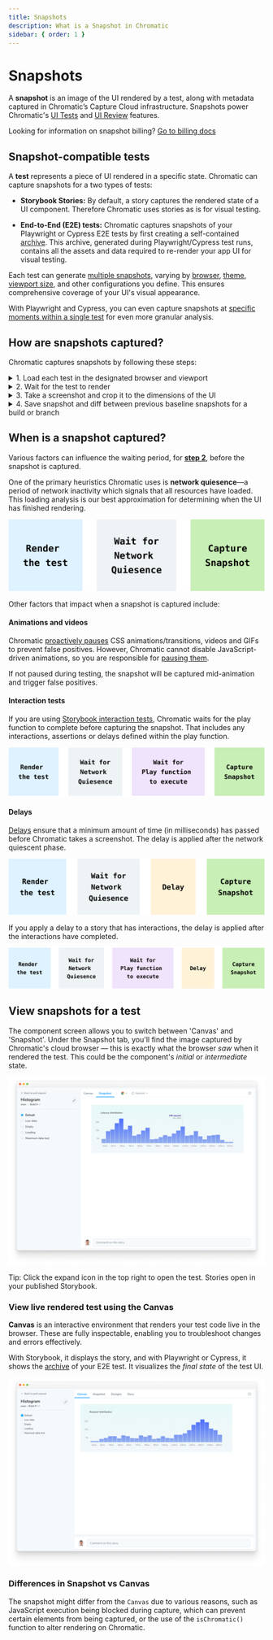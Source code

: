 ```yaml
---
title: Snapshots
description: What is a Snapshot in Chromatic
sidebar: { order: 1 }
---
```


# Snapshots

A **snapshot** is an image of the UI rendered by a test, along with metadata captured in Chromatic’s Capture Cloud infrastructure. Snapshots power Chromatic's [UI Tests](/docs#test-how-uis-look--function) and [UI Review](/docs/review) features.

<div class="aside">

Looking for information on snapshot billing? [Go to billing docs](/docs/billing)

</div>

## Snapshot-compatible tests

A **test** represents a piece of UI rendered in a specific state. Chromatic can capture snapshots for a two types of tests:

- **Storybook Stories:** By default, a story captures the rendered state of a UI component. Therefore Chromatic uses stories as is for visual testing.

- **End-to-End (E2E) tests:** Chromatic captures snapshots of your Playwright or Cypress E2E tests by first creating a self-contained [archive](/docs/faq/what-is-archive). This archive, generated during Playwright/Cypress test runs, contains all the assets and data required to re-render your app UI for visual testing.

Each test can generate [multiple snapshots](/docs/billing#snapshots), varying by [browser](/docs/browsers#browser-support), [theme](/docs/themes), [viewport size](/docs/viewports), and other configurations you define. This ensures comprehensive coverage of your UI's visual appearance.

With Playwright and Cypress, you can even capture snapshots at [specific moments within a single test](/docs/playwright/targeted-snapshots) for even more granular analysis.

## How are snapshots captured?

Chromatic captures snapshots by following these steps:

<details>
<summary>1. Load each test in the designated browser and viewport</summary>

Chromatic's Capture Cloud leverages a fleet of standardized [browsers](/docs/browsers) to load all of your tests (either stories or archives) in parallel, at the specified [viewport size](/docs/viewports).

</details>

<details>
<summary>2. Wait for the test to render</summary>

Capture Cloud uses underlying browser APIs combined with our own set of heuristics to determine when the UI has "loaded". Various factors can influence this waiting period, which are detailed in the following section: [When is a snapshot captured?](#when-is-a-snapshot-captured)

</details>

<details>
<summary>3. Take a screenshot and crop it to the dimensions of the UI</summary>

Chromatic crops the screenshot to the size of the rendered UI.

**Stories:** It determines crop dimensions by measuring the bounding box of the `<body>` element. For atomic components, cropping eliminates negative spaces around snapshots reducing the visual information you must review.

**E2E Tests:** For pages, Chromatic captures the full width and height of the rendered UI.

</details>

<details>
<summary>4. Save snapshot and diff between previous baseline snapshots for a build or branch</summary>

Each snapshot is associated with a story and tagged with commit, branch, and other relevant metadata. Snapshots are stored in Chromatic's cloud. For UI Test and UI Review, snapshots are visually compared (diff) to identify changes. Our infrastructure is effectively capable of snapshotting every story in parallel, no matter how many stories you have.

</details>

## When is a snapshot captured?

Various factors can influence the waiting period, for [**step 2**](/docs/snapshots#2-wait-for-the-test-to-render), before the snapshot is captured.

One of the primary heuristics Chromatic uses is **network quiesence**—a period of network inactivity which signals that all resources have loaded. This loading analysis is our best approximation for determining when the UI has finished rendering.

![basic snapshot](../../images/basic-snapshot.png)

Other factors that impact when a snapshot is captured include:

#### Animations and videos

Chromatic [proactively pauses](/docs/animations) CSS animations/transitions, videos and GIFs to prevent false positives. However, Chromatic cannot disable JavaScript-driven animations, so you are responsible for [pausing them](/docs/animations#javascript-animations).

If not paused during testing, the snapshot will be captured mid-animation and trigger false positives.

#### Interaction tests

If you are using [Storybook interaction tests](/docs/interactions/), Chromatic waits for the play function to complete before capturing the snapshot. That includes any interactions, assertions or delays defined within the play function.

![snapshot with interactions](../../images/snapshot-with-interactions.png)

#### Delays

[Delays](/docs/delay#delay-snapshots) ensure that a minimum amount of time (in milliseconds) has passed before Chromatic takes a screenshot. The delay is applied after the network quiescent phase.

![snapshot with delay](../../images/snapshot-with-delay.png)

If you apply a delay to a story that has interactions, the delay is applied after the interactions have completed.

![snapshot with interactions and delay](../../images/snapshot-with-interactions-and-delay.png)

## View snapshots for a test

The component screen allows you to switch between 'Canvas' and 'Snapshot'. Under the Snapshot tab, you'll find the image captured by Chromatic's cloud browser — this is exactly what the browser _saw_ when it rendered the test. This could be the component's _initial_ or _intermediate_ state.

![Component screen with snapshot](../../images/component-snapshot.png)

<div class="aside">Tip: Click the expand icon in the top right to open the test. Stories open in your published Storybook.</div>

### View live rendered test using the Canvas

**Canvas** is an interactive environment that renders your test code live in the browser. These are fully inspectable, enabling you to troubleshoot changes and errors effectively.

With Storybook, it displays the story, and with Playwright or Cypress, it shows the [archive](/docs/faq/what-is-archive) of your E2E test. It visualizes the _final state_ of the test UI.

![Component screen in Canvas mode](../../images/component-canvas.png)

### Differences in Snapshot vs Canvas

The snapshot might differ from the `Canvas` due to various reasons, such as JavaScript execution being blocked during capture, which can prevent certain elements from being captured, or the use of the `isChromatic()` function to alter rendering on Chromatic.
